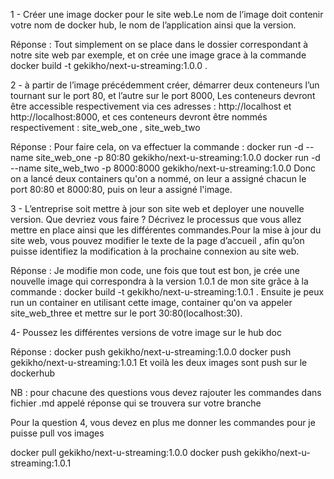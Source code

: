 1 - Créer une image docker pour le site web.Le nom de l’image doit contenir votre nom de docker hub, le nom de l’application ainsi que la version.

Réponse : Tout simplement on se place dans le dossier correspondant à notre site web par exemple, et on crée une image grace à la commande docker build -t gekikho/next-u-streaming:1.0.0 .

2 - à partir de l’image précédemment créer, démarrer deux conteneurs l’un tournant sur le port 80, et l’autre sur le port 8000,
Les conteneurs devront être accessible respectivement via ces adresses : http://localhost et http://localhost:8000, et ces conteneurs devront être nommés respectivement : site_web_one , site_web_two

Réponse : Pour faire cela, on va effectuer la commande :
docker run -d --name site_web_one -p 80:80 gekikho/next-u-streaming:1.0.0
docker run -d --name site_web_two -p 8000:8000 gekikho/next-u-streaming:1.0.0
Donc on a lancé deux containers qu'on a nommé, on leur a assigné chacun le port 80:80 et 8000:80, puis on leur a assigné l'image.

3 - L’entreprise soit mettre à jour son site web et deployer une nouvelle version. Que devriez vous faire ? Décrivez le processus que vous allez mettre en place ainsi que les différentes commandes.Pour la mise à jour du site web, vous pouvez modifier le texte de la page d’accueil , afin qu’on puisse identifiez la modification à la prochaine connexion au site web.

Réponse : Je modifie mon code, une fois que tout est bon, je crée une nouvelle image qui correspondra à la version 1.0.1 de mon site grâce à la commande : docker build -t gekikho/next-u-streaming:1.0.1 .
Ensuite je peux run un container en utilisant cette image, container qu'on va appeler site_web_three et mettre sur le port 30:80(localhost:30).

4- Poussez les différentes versions de votre image sur le hub
doc

Réponse : docker push gekikho/next-u-streaming:1.0.0
docker push gekikho/next-u-streaming:1.0.1
Et voilà les deux images sont push sur le dockerhub

NB : pour chacune des questions vous devez rajouter les commandes dans fichier .md appelé réponse qui se trouvera sur votre branche

Pour la question 4, vous devez en plus me donner les commandes pour je puisse pull vos images

docker pull gekikho/next-u-streaming:1.0.0
docker push gekikho/next-u-streaming:1.0.1
